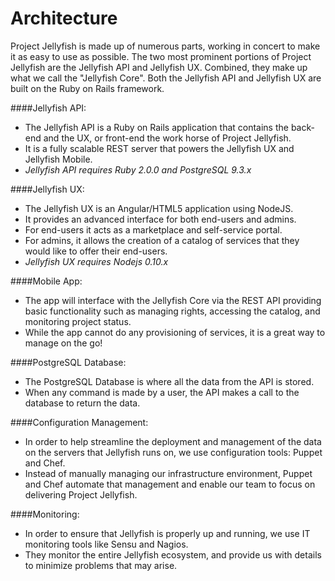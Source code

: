 Architecture
============

Project Jellyfish is made up of numerous parts, working in concert to make it as easy to use as possible.
The two most prominent portions of Project Jellyfish are the Jellyfish API and Jellyfish UX.
Combined, they make up what we call the "Jellyfish Core".
Both the Jellyfish API and Jellyfish UX are built on the Ruby on Rails framework.





####Jellyfish API:

* The Jellyfish API is a Ruby on Rails application that contains the back-end and the UX, or front-end  the work horse of Project Jellyfish.
* It is a fully scalable REST server that powers the Jellyfish UX and Jellyfish Mobile.
* _Jellyfish API requires Ruby 2.0.0 and PostgreSQL 9.3.x_





####Jellyfish UX:

* The Jellyfish UX is an Angular/HTML5 application using NodeJS.
* It provides an advanced interface for both end-users and admins.
* For end-users it acts as a marketplace and self-service portal.
* For admins, it allows the creation of a catalog of services that they would like to offer their end-users.
* _Jellyfish UX requires Nodejs 0.10.x_





####Mobile App:

* The app will interface with the Jellyfish Core via the REST API providing basic functionality such as managing rights, accessing the catalog, and monitoring project status.
* While the app cannot do any provisioning of services, it is a great way to manage on the go!





####PostgreSQL Database:

* The PostgreSQL Database is where all the data from the API is stored.
* When any command is made by a user, the API makes a call to the database to return the data.





####Configuration Management:

* In order to help streamline the deployment and management of the data on the servers that Jellyfish runs on, we use configuration tools: Puppet and Chef.
* Instead of manually managing our infrastructure environment, Puppet and Chef automate that management and enable our team to focus on delivering Project Jellyfish.





####Monitoring:

* In order to ensure that Jellyfish is properly up and running, we use IT monitoring tools like Sensu and Nagios.
* They monitor the entire Jellyfish ecosystem, and provide us with details to minimize problems that may arise.